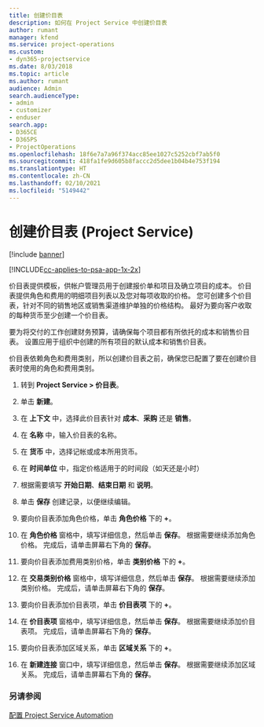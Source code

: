 ```yaml
---
title: 创建价目表
description: 如何在 Project Service 中创建价目表
author: rumant
manager: kfend
ms.service: project-operations
ms.custom:
- dyn365-projectservice
ms.date: 8/03/2018
ms.topic: article
ms.author: rumant
audience: Admin
search.audienceType:
- admin
- customizer
- enduser
search.app:
- D365CE
- D365PS
- ProjectOperations
ms.openlocfilehash: 18f6e7a7a96f374acc85ee1027c5252cbf7ab5f0
ms.sourcegitcommit: 418fa1fe9d605b8faccc2d5dee1b04b4e753f194
ms.translationtype: HT
ms.contentlocale: zh-CN
ms.lasthandoff: 02/10/2021
ms.locfileid: "5149442"
---
```

# <a name="create-a-price-list-project-service"></a>创建价目表 (Project Service)

[!include [banner](../includes/psa-now-project-operations.md)]

[!INCLUDE[cc-applies-to-psa-app-1x-2x](../includes/cc-applies-to-psa-app-1x-2x.md)]

价目表提供模板，供帐户管理员用于创建报价单和项目及确立项目的成本。 价目表提供角色和费用的明细项目列表以及您对每项收取的价格。 您可创建多个价目表，针对不同的销售地区或销售渠道维护单独的价格结构。 最好为要向客户收取的每种货币至少创建一个价目表。  
  
要为将交付的工作创建财务预算，请确保每个项目都有所依托的成本和销售价目表。 设置应用于组织中创建的所有项目的默认成本和销售价目表。  
  
价目表依赖角色和费用类别，所以创建价目表之前，确保您已配置了要在创建价目表时使用的角色和费用类别。  
  
1.  转到 **Project Service > 价目表**。  
  
2.  单击 **新建**。  
  
3.  在 **上下文** 中，选择此价目表针对 **成本**、**采购** 还是 **销售**。  
  
4.  在 **名称** 中，输入价目表的名称。  
  
5.  在 **货币** 中，选择记帐或成本所用货币。  
  
6.  在 **时间单位** 中，指定价格适用于的时间段（如天还是小时）  
  
7.  根据需要填写 **开始日期**、**结束日期** 和 **说明**。  
  
8.  单击 **保存** 创建记录，以便继续编辑。  
  
9. 要向价目表添加角色价格，单击 **角色价格** 下的 **+**。  
  
10. 在 **角色价格** 窗格中，填写详细信息，然后单击 **保存**。 根据需要继续添加角色价格。 完成后，请单击屏幕右下角的 **保存**。  
  
11. 要向价目表添加费用类别价格，单击 **类别价格** 下的 **+**。  
  
12. 在 **交易类别价格** 窗格中，填写详细信息，然后单击 **保存**。 根据需要继续添加类别价格。 完成后，请单击屏幕右下角的 **保存**。  
  
13. 要向价目表添加价目表项，单击 **价目表项** 下的 **+**。  
  
14. 在 **价目表项** 窗格中，填写详细信息，然后单击 **保存**。 根据需要继续添加价目表项。 完成后，请单击屏幕右下角的 **保存**。  
  
15. 要向价目表添加区域关系，单击 **区域关系** 下的 **+**。  
  
16. 在 **新建连接** 窗口中，填写详细信息，然后单击 **保存**。 根据需要继续添加区域关系。 完成后，请单击屏幕右下角的 **保存**。  
  
### <a name="see-also"></a>另请参阅  
 [配置 Project Service Automation](../psa/configure.md)
